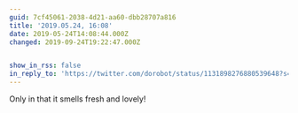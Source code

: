 ```yaml
---
guid: 7cf45061-2038-4d21-aa60-dbb28707a816
title: '2019.05.24, 16:08'
date: 2019-05-24T14:08:44.000Z
changed: 2019-09-24T19:22:47.000Z


show_in_rss: false
in_reply_to: 'https://twitter.com/dorobot/status/1131898276880539648?s=19'
---
```


Only in that it smells fresh and lovely!
